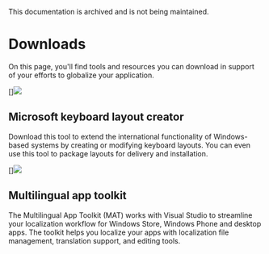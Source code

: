 This documentation is archived and is not being maintained.

# Downloads

On this page, you'll find tools and resources you can download in support of your efforts to globalize your application.

[](http://go.microsoft.com/fwlink/?LinkId=82315&clcid=0x409)
[]![](/media/hubs/globalization/IC846669.jpg)

## Microsoft keyboard layout creator

Download this tool to extend the international functionality of Windows-based systems by creating or modifying keyboard layouts. You can even use this tool to package layouts for delivery and installation.

[](https://dev.windows.com/en-us/develop/multilingual-app-toolkit)
[]![](/media/hubs/globalization/IC846669.jpg)

## Multilingual app toolkit

The Multilingual App Toolkit (MAT) works with Visual Studio to streamline your localization workflow for Windows Store, Windows Phone and desktop apps. The toolkit helps you localize your apps with localization file management, translation support, and editing tools.


